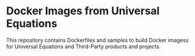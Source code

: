 # Docker Images from Universal Equations
This repository contains Dockerfiles and samples to build Docker imagess for Universal Equations and Third-Party products and projects 
